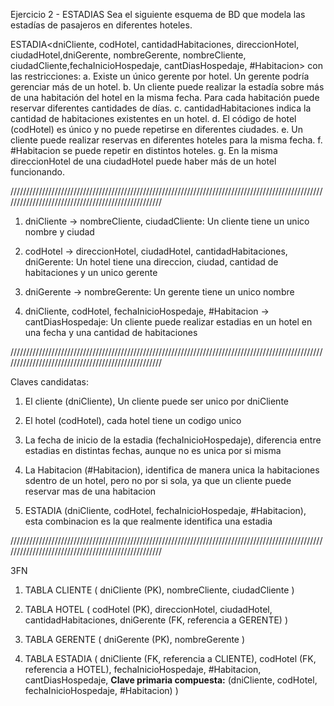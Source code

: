 Ejercicio 2 - ESTADIAS
Sea el siguiente esquema de BD que modela las estadías de pasajeros en diferentes hoteles.

ESTADIA<dniCliente, codHotel, cantidadHabitaciones, direccionHotel, ciudadHotel,dniGerente, nombreGerente, nombreCliente, ciudadCliente,fechaInicioHospedaje, cantDiasHospedaje, #Habitacion>
con las restricciones:
a. Existe un único gerente por hotel. Un gerente podría gerenciar más de un hotel.
b. Un cliente puede realizar la estadía sobre más de una habitación del hotel en la misma fecha. Para cada habitación puede reservar diferentes cantidades de días.
c. cantidadHabitaciones indica la cantidad de habitaciones existentes en un hotel.
d. El código de hotel (codHotel) es único y no puede repetirse en diferentes ciudades.
e. Un cliente puede realizar reservas en diferentes hoteles para la misma fecha.
f. #Habitacion se puede repetir en distintos hoteles.
g. En la misma direccionHotel de una ciudadHotel puede haber más de un hotel funcionando.

///////////////////////////////////////////////////////////////////////////////////////////////////////////////////////////////////////////////////

1. dniCliente -> nombreCliente, ciudadCliente: Un cliente tiene un unico nombre y ciudad

2. codHotel -> direccionHotel, ciudadHotel, cantidadHabitaciones, dniGerente: Un hotel tiene una direccion, ciudad, cantidad de habitaciones y un unico gerente

3. dniGerente -> nombreGerente: Un gerente tiene un unico nombre

4. dniCliente, codHotel, fechaInicioHospedaje, #Habitacion -> cantDiasHospedaje: Un cliente puede realizar estadias en un hotel en una fecha y una cantidad de habitaciones

///////////////////////////////////////////////////////////////////////////////////////////////////////////////////////////////////////////////////

Claves candidatas:

1. El cliente (dniCliente), Un cliente puede ser unico por dniCliente
2. El hotel (codHotel), cada hotel tiene un codigo unico
3. La fecha de inicio de la estadia (fechaInicioHospedaje), diferencia entre estadias en distintas fechas, aunque no es unica por si misma
4. La Habitacion (#Habitacion), identifica de manera unica la habitaciones sdentro de un hotel, pero no por si sola, ya que un cliente puede reservar mas de una habitacion

5. ESTADIA (dniCliente, codHotel, fechaInicioHospedaje, #Habitacion), esta combinacion es la que realmente identifica una estadia

///////////////////////////////////////////////////////////////////////////////////////////////////////////////////////////////////////////////////

3FN

1. TABLA CLIENTE (
   dniCliente (PK),
   nombreCliente,
   ciudadCliente
   )

2. TABLA HOTEL (
   codHotel (PK),
   direccionHotel,
   ciudadHotel,
   cantidadHabitaciones,
   dniGerente (FK, referencia a GERENTE)
   )

3. TABLA GERENTE (
   dniGerente (PK),
   nombreGerente
   )

4. TABLA ESTADIA (
   dniCliente (FK, referencia a CLIENTE),
   codHotel (FK, referencia a HOTEL),
   fechaInicioHospedaje,
   #Habitacion,
   cantDiasHospedaje,
   **Clave primaria compuesta:** (dniCliente, codHotel, fechaInicioHospedaje, #Habitacion)
   )
